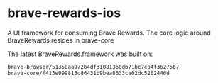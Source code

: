 # brave-rewards-ios

A UI framework for consuming Brave Rewards. The core logic around BraveRewards resides in brave-core

The latest BraveRewards.framework was built on:

```
brave-browser/51350aa972b4df31081360db71bc7cb4f36275b7
brave-core/f413e099815d86431b9bea8633ce02dc5262446d
```
